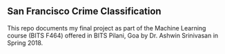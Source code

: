 ## San Francisco Crime Classification

This repo documents my final project as part of the Machine Learning course (BITS F464) offered in BITS Pilani, Goa by Dr. Ashwin Srinivasan in Spring 2018.


